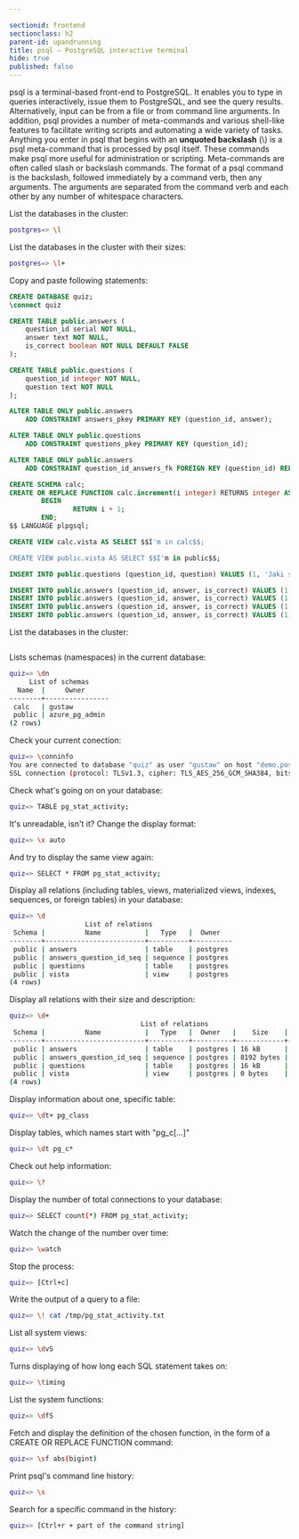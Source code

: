```yaml
---

sectionid: frontend
sectionclass: h2
parent-id: upandrunning
title: psql — PostgreSQL interactive terminal
hide: true
published: false
---
```


psql is a terminal-based front-end to PostgreSQL. It enables you to type in queries interactively, issue them to PostgreSQL, and see the query results. Alternatively, input can be from a file or from command line arguments. In addition, psql provides a number of meta-commands and various shell-like features to facilitate writing scripts and automating a wide variety of tasks.
Anything you enter in psql that begins with an **unquoted backslash** (\\) is a psql meta-command that is processed by psql itself. These commands make psql more useful for administration or scripting. Meta-commands are often called slash or backslash commands. The format of a psql command is the backslash, followed immediately by a command verb, then any arguments. The arguments are separated from the command verb and each other by any number of whitespace characters.

List the databases in the cluster:

```sh 
postgres=> \l
```

List the databases in the cluster with their sizes:
```sh 
postgres=> \l+
```

Copy and paste following statements:
```sql
CREATE DATABASE quiz;
\connect quiz

CREATE TABLE public.answers (
    question_id serial NOT NULL,
    answer text NOT NULL,
    is_correct boolean NOT NULL DEFAULT FALSE
);

CREATE TABLE public.questions (
    question_id integer NOT NULL,
    question text NOT NULL
);

ALTER TABLE ONLY public.answers
    ADD CONSTRAINT answers_pkey PRIMARY KEY (question_id, answer);

ALTER TABLE ONLY public.questions
    ADD CONSTRAINT questions_pkey PRIMARY KEY (question_id);

ALTER TABLE ONLY public.answers
    ADD CONSTRAINT question_id_answers_fk FOREIGN KEY (question_id) REFERENCES public.questions(question_id);

CREATE SCHEMA calc;
CREATE OR REPLACE FUNCTION calc.increment(i integer) RETURNS integer AS $$
        BEGIN
                RETURN i + 1;
        END;
$$ LANGUAGE plpgsql;

CREATE VIEW calc.vista AS SELECT $$I'm in calc$$;

CREATE VIEW public.vista AS SELECT $$I'm in public$$;

INSERT INTO public.questions (question_id, question) VALUES (1, 'Jaki symbol chemiczny ma tlen?');

INSERT INTO public.answers (question_id, answer, is_correct) VALUES (1, 'Au', false);
INSERT INTO public.answers (question_id, answer, is_correct) VALUES (1, 'O', true);
INSERT INTO public.answers (question_id, answer, is_correct) VALUES (1, 'Oxy', false);
INSERT INTO public.answers (question_id, answer, is_correct) VALUES (1, 'Tl', false);
```

List the databases in the cluster:
```sh 

```

Lists schemas (namespaces) in the current database:
```sh 
quiz=> \dn
     List of schemas
  Name  |     Owner
--------+----------------
 calc   | gustaw
 public | azure_pg_admin
(2 rows)
```

Check your current conection:
```sh 
quiz=> \conninfo
You are connected to database "quiz" as user "gustaw" on host "demo.postgres.database.azure.com" (address "20.67.160.95") at port "5432".
SSL connection (protocol: TLSv1.3, cipher: TLS_AES_256_GCM_SHA384, bits: 256, compression: off)
```

Check what's going on on your database:
```sh
quiz=> TABLE pg_stat_activity;
```

It's unreadable, isn't it? Change the display format:
```sh 
quiz=> \x auto
```

And try to display the same view again:
```sh
quiz=> SELECT * FROM pg_stat_activity;
```

Display all relations (including tables, views, materialized views, indexes, sequences, or foreign tables) in your database:
```sh
quiz=> \d
                   List of relations
 Schema |          Name           |   Type   |  Owner
--------+-------------------------+----------+----------
 public | answers                 | table    | postgres
 public | answers_question_id_seq | sequence | postgres
 public | questions               | table    | postgres
 public | vista                   | view     | postgres
(4 rows)
```

Display all relations with their size and description:
```sh
quiz=> \d+
                                 List of relations
 Schema |          Name           |   Type   |  Owner   |    Size    | Description
--------+-------------------------+----------+----------+------------+-------------
 public | answers                 | table    | postgres | 16 kB      |
 public | answers_question_id_seq | sequence | postgres | 8192 bytes |
 public | questions               | table    | postgres | 16 kB      |
 public | vista                   | view     | postgres | 0 bytes    |
(4 rows)
```

Display information about one, specific table:
```sh
quiz=> \dt+ pg_class
```

Display tables, which names start with "pg_c[...]"
```sh
quiz=> \dt pg_c*
```

Check out help information:

```sh
quiz=> \?
```

Display the number of total connections to your database:
```sh
quiz=> SELECT count(*) FROM pg_stat_activity;
```

Watch the change of the number over time:
```sh
quiz=> \watch
```

Stop the process:
```sh
quiz=> [Ctrl+c]
```

Write the output of a query to a file:
```sh
quiz=> \! cat /tmp/pg_stat_activity.txt
```

List all system views:
```sh 
quiz=> \dvS
```

Turns displaying of how long each SQL statement takes on:
```sh 
quiz=> \timing
```

List the system functions:
```sh 
quiz=> \dfS
```

Fetch and display the definition of the chosen function, in the form of a CREATE OR REPLACE FUNCTION command:
```sh 
quiz=> \sf abs(bigint)
```

Print psql's command line history:
```sh 
quiz=> \s
```

Search for a specific command in the history:
```sh 
quiz=> [Ctrl+r + part of the command string]
```




